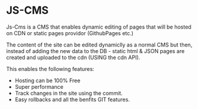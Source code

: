# JS-CMS
Js-Cms is a CMS that enables dynamic editing of pages that will be hosted on CDN or static pages providor (GithubPages etc.)

The content of the site can be edited dynamiclly as a normal CMS but then, instead of adding the new data to the DB - static html & JSON pages are created and uploaded to the cdn (USING the cdn API).

This enables the following features: 
* Hosting can be 100% Free  
* Super performance
* Track changes in the site using the commit.
* Easy rollbacks and all the benfits GIT features.



